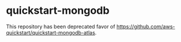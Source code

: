 # quickstart-mongodb

This repository has been deprecated favor of https://github.com/aws-quickstart/quickstart-mongodb-atlas.
